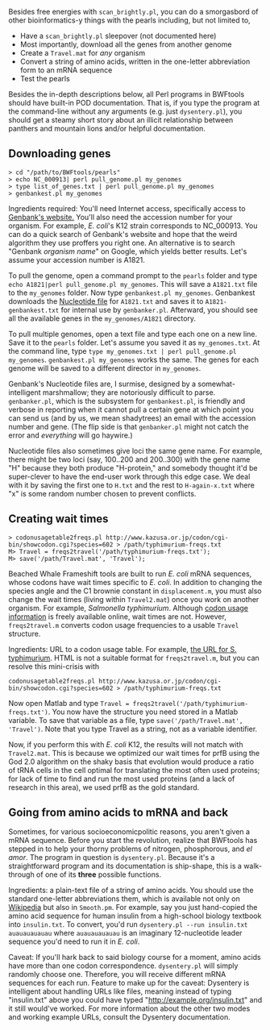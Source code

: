 Besides free energies with `scan_brightly.pl`, you can do a smorgasbord of other bioinformatics-y things with the pearls including, but not limited to,

  * Have a `scan_brightly.pl` sleepover (not documented here)
  * Most importantly, download all the genes from another genome
  * Create a `Travel.mat` for _any_ organism
  * Convert a string of amino acids, written in the one-letter abbreviation form to an mRNA sequence
  * Test the pearls

Besides the in-depth descriptions below, all Perl programs in BWFtools should have built-in POD documentation. That is, if you type the program at the command-line without any arguments (e.g. just `dysentery.pl`), you should get a steamy short story about an illicit relationship between panthers and mountain lions and/or helpful documentation.

## Downloading genes ##
```
> cd "/path/to/BWFtools/pearls"
> echo NC_000913| perl pull_genome.pl my_genomes
> type list_of_genes.txt | perl pull_genome.pl my_genomes
> genbankest.pl my_genomes
```

Ingredients required: You'll need Internet access, specifically access to [Genbank's website.](http://www.ncbi.nlm.nih.gov/) You'll also need the accession number for your organism. For example, _E. coli_'s K12 strain corresponds to NC\_000913. You can do a quick search of Genbank's website and hope that the weird algorithm they use proffers you right one. An alternative is to search "Genbank _organism name_" on Google, which yields better results. Let's assume your accession number is A1821.

To pull the genome, open a command prompt to the `pearls` folder and type `echo A1821|perl pull_genome.pl my_genomes`. This will save a `A1821.txt` file to the `my_genomes` folder. Now type `genbankest.pl my_genomes`. Genbankest downloads the [Nucleotide file](http://www.ncbi.nlm.nih.gov/sites/entrez?db=nucleotide) for `A1821.txt` and saves it to `A1821-genbankest.txt` for internal use by `genbanker.pl`. Afterward, you should see all the available genes in the `my_genomes/A1821` directory.

To pull multiple genomes, open a text file and type each one on a new line. Save it to the `pearls` folder. Let's assume you saved it as `my_genomes.txt`. At the command line, type `type my_genomes.txt | perl pull_genome.pl my_genomes`. `genbankest.pl my_genomes` works the same. The genes for each genome will be saved to a different director in `my_genomes`.

Genbank's Nucleotide files are, I surmise, designed by a somewhat-intelligent marshmallow; they are notoriously difficult to parse. `genbanker.pl`, which is the subsystem for `genbankest.pl`, is friendly and verbose in reporting when it cannot pull a certain gene at which point you can send us (and by us, we mean shadytrees) an email with the accession number and gene. (The flip side is that `genbanker.pl` might not catch the error and _everything_ will go haywire.)

Nucleotide files also sometimes give loci the same gene name. For example, there might be two loci (say, 100..200 and 200..300) with the gene name "H" because they both produce "H-protein," and somebody thought it'd be super-clever to have the end-user work through this edge case. We deal with it by saving the first one to `H.txt` and the rest to `H-again-x.txt` where "x" is some random number chosen to prevent conflicts.

## Creating wait times ##
```
> codonusagetable2freqs.pl http://www.kazusa.or.jp/codon/cgi-bin/showcodon.cgi?species=602 > /path/typhimurium-freqs.txt
M> Travel = freqs2travel('/path/typhimurium-freqs.txt');
M> save('/path/Travel.mat', 'Travel');
```

Beached Whale Frameshift tools are built to run _E. coli_ mRNA sequences, whose codons have wait times specific to _E. coli_. In addition to changing the species angle and the C1 brownie constant in `displacement.m`, you must also change the wait times (living within `Travel2.mat`) once you work on another organism. For example, _Salmonella typhimurium_. Although [codon usage information](http://www.kazusa.or.jp/codon/) is freely available online, wait times are not. However, `freqs2travel.m` converts codon usage frequencies to a usable `Travel` structure.

Ingredients: URL to a codon usage table. For example, [the URL for S. typhimurium](http://www.kazusa.or.jp/codon/cgi-bin/showcodon.cgi?species=602). HTML is not a suitable format for `freqs2travel.m`, but you can resolve this mini-crisis with

```
codonusagetable2freqs.pl http://www.kazusa.or.jp/codon/cgi-bin/showcodon.cgi?species=602 > /path/typhimurium-freqs.txt
```

Now open Matlab and type `Travel = freqs2travel('/path/typhimurium-freqs.txt')`. You now have the structure you need stored in a Matlab variable. To save that variable as a file, type `save('/path/Travel.mat', 'Travel')`. Note that you type Travel as a string, not as a variable identifier.

Now, if you perform this with _E. coli_ K12, the results will not match with `Travel2.mat`. This is because we optimized our wait times for prfB using the God 2.0 algorithm on the shaky basis that evolution would produce a ratio of tRNA cells in the cell optimal for translating the most often used proteins; for lack of time to find and run the most used proteins (and a lack of research in this area), we used prfB as the gold standard.

## Going from amino acids to mRNA and back ##

Sometimes, for various socioeconomicpolitic reasons, you aren't given a mRNA sequence. Before you start the revolution, realize that BWFtools has stepped in to help your thorny problems of nitrogen, phosphorous, and _el amor_. The program in question is `dysentery.pl`. Because it's a straightforward program and its documentation is ship-shape, this is a walk-through of one of its **three** possible functions.

Ingredients: a plain-text file of a string of amino acids. You should use the standard one-letter abbreviations them, which is available not only on [Wikipedia](http://en.wikipedia.org/w/index.php?title=Proteinogenic_amino_acid&oldid=224377445#Chemical_properties) but also in `Smooth.pm`. For example, say you just hand-copied the amino acid sequence for human insulin from a high-school biology textbook into `insulin.txt`. To convert, you'd run `dysentery.pl --run insulin.txt auauauauauau` where `auauauauauau` is an imaginary 12-nucleotide leader sequence you'd need to run it in _E. coli_.

Caveat: If you'll hark back to said biology course for a moment, amino acids have more than one codon correspondence. `dysentery.pl` will simply randomly choose one. Therefore, you will receive different mRNA sequences for each run. Feature to make up for the caveat: Dysentery is intelligent about handling URLs like files, meaning instead of typing "insulin.txt" above you could have typed "http://example.org/insulin.txt" and it still would've worked. For more information about the other two modes and working example URLs, consult the Dysentery documentation.